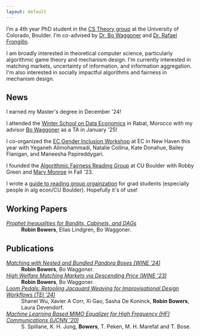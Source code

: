 ```yaml
---
layout: default
---
```


I’m a 4th year PhD student in the [CS Theory group](https://www.colorado.edu/cs-theory/) at the University of Colorado, Boulder. I’m co-advised by [Dr. Bo Waggoner](https://www.bowaggoner.com/) and [Dr. Rafael Frongillo](https://raf.prof/).

I am broadly interested in theoretical computer science, particularly algorithmic game theory and mechanism design. I'm currently interested in matching markets, uncertainty of information, and information aggregation. I'm also interested in socially impactful algorithms and fairness in mechanism design.  

## News

I earned my Master's degree in December '24!

I attended the [Winter School on Data Economics](https://mcgt.um6p.ma/en/seminars-conferences/winter-days) in Rabat, Morocco with my advisor [Bo Waggoner](https://www.bowaggoner.com/) as a TA in January '25!

I co-organized the [EC Gender Inclusion Workshop](https://sites.google.com/view/ecgiw/home) at EC in New Haven this year with Yeganeh Alimohammadi, Natalie Collina, Kate Donahue, Bailey Flanigan, and Maneesha Papireddygari.

I founded the [Algorithmic Fairness Reading Group](https://drive.google.com/drive/folders/1I34giRyqhKqOTpaFyXA0iEpjCagsZpB5?usp=sharing) at CU Boulder with Robby Green and [Mary Monroe](https://mfmonroe.github.io/) in Fall '23. 

I wrote a [guide to reading group orgainzation](https://docs.google.com/document/d/1KMIdVBVf3o2abj_cYCc5OBPR7b1NEYg5a9ndxVi2kOA/edit?usp=sharing) for grad students (especially people in alg econ/CU Boulder). Hopefully it's of use!


## Working Papers

<dl>
<dt><em><a href="https://arxiv.org/abs/2502.08976" target="_blank" rel="noopener noreferrer">Prophet Inequalities for Bandits, Cabinets, and DAGs</a></em></dt>
<dd><b>Robin Bowers</b>, Elias Lindgren, Bo Waggoner.</dd>
</dl>

## Publications

<dl>
<dt><em><a href="https://arxiv.org/abs/2406.08711" target="_blank" rel="noopener noreferrer">Matching with Nested and Bundled Pandora Boxes (WINE '24)</a></em></dt>
<dd><b>Robin Bowers</b>, Bo Waggoner.</dd>
<dt><em><a href="https://arxiv.org/abs/2203.02023" target="_blank" rel="noopener noreferrer">High Welfare Matching Markets via Descending Price (WINE '23)</a></em></dt>
<dd><b>Robin Bowers</b>, Bo Waggoner.</dd>
<dt><em><a href="\href{https://dl.acm.org/doi/10.1145/3623509.3633358" target="_blank" rel="noopener noreferrer">Loom Pedals: Retooling Jacquard Weaving for Improvisational Design Workflows (TEI '24)</a></em></dt>
<dd>Shanel Wu, Xavier A Corr, Xi Gao, Sasha De Koninck, <b>Robin Bowers</b>, Laura Devendorf.</dd>
<dt><em><a href="https://ieeexplore.ieee.org/document/9206600" target="_blank" rel="noopener noreferrer">Machine Learning Based MIMO Equalizer for High Frequency (HF) Communications (IJCNN '20)</a></em></dt>
<dd>S. Spillane, K. H. Jung, <b>Bowers</b>, T. Peken, M. H. Marefat and T. Bose.</dd>
</dl>
